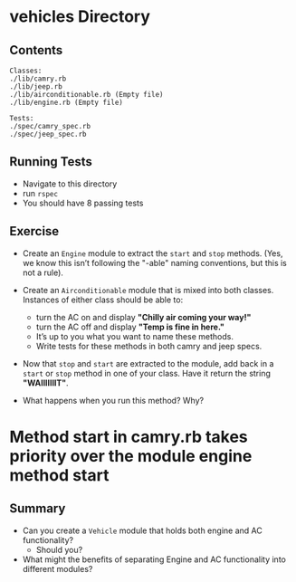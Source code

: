 # vehicles Directory

## Contents
```
Classes:
./lib/camry.rb
./lib/jeep.rb
./lib/airconditionable.rb (Empty file)
./lib/engine.rb (Empty file)

Tests:
./spec/camry_spec.rb
./spec/jeep_spec.rb
```

## Running Tests

* Navigate to this directory
* run `rspec`
* You should have 8 passing tests

## Exercise
* Create an `Engine` module to extract the `start` and `stop` methods. (Yes, we know this isn’t following the "-able" naming conventions, but this is not a rule).
* Create an `Airconditionable` module that is mixed into both classes. Instances of either class should be able to:
  * turn the AC on and display **"Chilly air coming your way!"**
  * turn the AC off and display **"Temp is fine in here."**
  * It’s up to you what you want to name these methods.
  * Write tests for these methods in both camry and jeep specs.

* Now that `stop` and `start` are extracted to the module, add back in a `start` or `stop` method in one of your class. Have it return the string **"WAIIIIIIIT"**.
* What happens when you run this method? Why?
# Method start in camry.rb takes priority over the module engine method start 

## Summary
* Can you create a `Vehicle` module that holds both engine and AC functionality?
  * Should you?
* What might the benefits of separating Engine and AC functionality into different modules?
